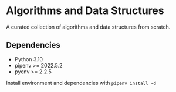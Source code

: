# Algorithms and Data Structures

A curated collection of algorithms and data structures from scratch.

## Dependencies

* Python 3.10
* pipenv >= 2022.5.2
* pyenv >= 2.2.5

Install environment and dependencies with `pipenv install -d`
